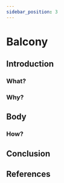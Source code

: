 ```yaml
---
sidebar_position: 3
---
```


# Balcony

## Introduction
### What?

### Why?

## Body
### How?

## Conclusion

## References